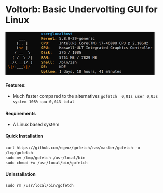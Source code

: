 # Voltorb: Basic Undervolting GUI for Linux
<img src="https://github.com/egeoz/gofetch/blob/master/screenshot.png" alt="Gofetch" width="469" height="136">

#### Features:
- Much faster compared to the alternatives
`gofetch  0,01s user 0,03s system 108% cpu 0,043 total`

#### Requirements
- A Linux based system 

#### Quick Installation
```
curl https://github.com/egeoz/gofetch/raw/master/gofetch -o /tmp/gofetch
sudo mv /tmp/gofetch /usr/local/bin
sudo chmod +x /usr/local/bin/gofetch	
```

#### Uninstallation
```
sudo rm /usr/local/bin/gofetch
```

